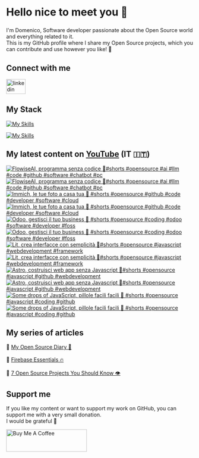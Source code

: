 <h1 align="left">Hello nice to meet you 👋 </h1>

###

<p align="left">I'm Domenico, Software developer passionate about the Open Source world and everything related to it.<br>This is my GitHub profile where I share my Open Source projects, which you can contribute and use however you like! 🚀</p>

###

## Connect with me
<div align="left">
    <a href="https://linktr.ee/domenicotenace" target="_blank"><img src="https://raw.githubusercontent.com/maurodesouza/profile-readme-generator/master/src/assets/icons/social/linktree/default.svg" width="52" height="40" alt="linkedin logo" /></a>
</div>




###

###

## My Stack
[![My Skills](https://skillicons.dev/icons?i=js,ts,vue,nuxt,cs,dotnet&theme=light)](https://skillicons.dev#gh-dark-mode-only)

[![My Skills](https://skillicons.dev/icons?i=js,ts,vue,nuxt,cs,dotnet&theme=dark)](https://skillicons.dev#gh-light-mode-only)

###

## My latest content on [YouTube](https://www.youtube.com/@domenicotenacedev) (IT 🇮🇹)

<!-- BEGIN YOUTUBE-CARDS -->
[![FlowiseAI, programma senza codice 👾#shorts #opensource #ai #llm #code #github #software #chatbot #pc](https://ytcards.demolab.com/?id=yCYppz_-jEY&title=FlowiseAI%2C+programma+senza+codice+%F0%9F%91%BE%23shorts+%23opensource+%23ai+%23llm+%23code+%23github+%23software+%23chatbot+%23pc&lang=en&timestamp=1754993100&background_color=%230d1117&title_color=%23ffffff&stats_color=%23dedede&max_title_lines=2&width=250&border_radius=5&duration=27 "FlowiseAI, programma senza codice 👾#shorts #opensource #ai #llm #code #github #software #chatbot #pc")](https://www.youtube.com/shorts/yCYppz_-jEY#gh-dark-mode-only)[![FlowiseAI, programma senza codice 👾#shorts #opensource #ai #llm #code #github #software #chatbot #pc](https://ytcards.demolab.com/?id=yCYppz_-jEY&title=FlowiseAI%2C+programma+senza+codice+%F0%9F%91%BE%23shorts+%23opensource+%23ai+%23llm+%23code+%23github+%23software+%23chatbot+%23pc&lang=en&timestamp=1754993100&background_color=%23ffffff&title_color=%2324292f&stats_color=%2357606a&max_title_lines=2&width=250&border_radius=5&duration=27 "FlowiseAI, programma senza codice 👾#shorts #opensource #ai #llm #code #github #software #chatbot #pc")](https://www.youtube.com/shorts/yCYppz_-jEY#gh-light-mode-only)
[![Immich, le tue foto a casa tua 📸 #shorts #opensource #github #code #developer #software #cloud](https://ytcards.demolab.com/?id=xzdKFWDWlkI&title=Immich%2C+le+tue+foto+a+casa+tua+%F0%9F%93%B8+%23shorts+%23opensource+%23github+%23code+%23developer+%23software+%23cloud&lang=en&timestamp=1754395156&background_color=%230d1117&title_color=%23ffffff&stats_color=%23dedede&max_title_lines=2&width=250&border_radius=5&duration=27 "Immich, le tue foto a casa tua 📸 #shorts #opensource #github #code #developer #software #cloud")](https://www.youtube.com/shorts/xzdKFWDWlkI#gh-dark-mode-only)[![Immich, le tue foto a casa tua 📸 #shorts #opensource #github #code #developer #software #cloud](https://ytcards.demolab.com/?id=xzdKFWDWlkI&title=Immich%2C+le+tue+foto+a+casa+tua+%F0%9F%93%B8+%23shorts+%23opensource+%23github+%23code+%23developer+%23software+%23cloud&lang=en&timestamp=1754395156&background_color=%23ffffff&title_color=%2324292f&stats_color=%2357606a&max_title_lines=2&width=250&border_radius=5&duration=27 "Immich, le tue foto a casa tua 📸 #shorts #opensource #github #code #developer #software #cloud")](https://www.youtube.com/shorts/xzdKFWDWlkI#gh-light-mode-only)
[![Odoo, gestisci il tuo business 🫨 #shorts #opensource #coding #odoo #software #developer #foss](https://ytcards.demolab.com/?id=H6kYGH7bwjo&title=Odoo%2C+gestisci+il+tuo+business+%F0%9F%AB%A8+%23shorts+%23opensource+%23coding+%23odoo+%23software+%23developer+%23foss&lang=en&timestamp=1753788967&background_color=%230d1117&title_color=%23ffffff&stats_color=%23dedede&max_title_lines=2&width=250&border_radius=5&duration=35 "Odoo, gestisci il tuo business 🫨 #shorts #opensource #coding #odoo #software #developer #foss")](https://www.youtube.com/shorts/H6kYGH7bwjo#gh-dark-mode-only)[![Odoo, gestisci il tuo business 🫨 #shorts #opensource #coding #odoo #software #developer #foss](https://ytcards.demolab.com/?id=H6kYGH7bwjo&title=Odoo%2C+gestisci+il+tuo+business+%F0%9F%AB%A8+%23shorts+%23opensource+%23coding+%23odoo+%23software+%23developer+%23foss&lang=en&timestamp=1753788967&background_color=%23ffffff&title_color=%2324292f&stats_color=%2357606a&max_title_lines=2&width=250&border_radius=5&duration=35 "Odoo, gestisci il tuo business 🫨 #shorts #opensource #coding #odoo #software #developer #foss")](https://www.youtube.com/shorts/H6kYGH7bwjo#gh-light-mode-only)
[![Lit, crea interfacce con semplicità 🌚#shorts #opensource #javascript #webdevelopment #framework](https://ytcards.demolab.com/?id=IIwCMI_sXQA&title=Lit%2C+crea+interfacce+con+semplicit%C3%A0+%F0%9F%8C%9A%23shorts+%23opensource+%23javascript+%23webdevelopment+%23framework&lang=en&timestamp=1753179257&background_color=%230d1117&title_color=%23ffffff&stats_color=%23dedede&max_title_lines=2&width=250&border_radius=5&duration=32 "Lit, crea interfacce con semplicità 🌚#shorts #opensource #javascript #webdevelopment #framework")](https://www.youtube.com/shorts/IIwCMI_sXQA#gh-dark-mode-only)[![Lit, crea interfacce con semplicità 🌚#shorts #opensource #javascript #webdevelopment #framework](https://ytcards.demolab.com/?id=IIwCMI_sXQA&title=Lit%2C+crea+interfacce+con+semplicit%C3%A0+%F0%9F%8C%9A%23shorts+%23opensource+%23javascript+%23webdevelopment+%23framework&lang=en&timestamp=1753179257&background_color=%23ffffff&title_color=%2324292f&stats_color=%2357606a&max_title_lines=2&width=250&border_radius=5&duration=32 "Lit, crea interfacce con semplicità 🌚#shorts #opensource #javascript #webdevelopment #framework")](https://www.youtube.com/shorts/IIwCMI_sXQA#gh-light-mode-only)
[![Astro, costruisci web app senza Javascript 🚀#shorts #opensource #javascript #github #webdevelopment](https://ytcards.demolab.com/?id=Ltt9uen2REw&title=Astro%2C+costruisci+web+app+senza+Javascript+%F0%9F%9A%80%23shorts+%23opensource+%23javascript+%23github+%23webdevelopment&lang=en&timestamp=1752579465&background_color=%230d1117&title_color=%23ffffff&stats_color=%23dedede&max_title_lines=2&width=250&border_radius=5&duration=35 "Astro, costruisci web app senza Javascript 🚀#shorts #opensource #javascript #github #webdevelopment")](https://www.youtube.com/shorts/Ltt9uen2REw#gh-dark-mode-only)[![Astro, costruisci web app senza Javascript 🚀#shorts #opensource #javascript #github #webdevelopment](https://ytcards.demolab.com/?id=Ltt9uen2REw&title=Astro%2C+costruisci+web+app+senza+Javascript+%F0%9F%9A%80%23shorts+%23opensource+%23javascript+%23github+%23webdevelopment&lang=en&timestamp=1752579465&background_color=%23ffffff&title_color=%2324292f&stats_color=%2357606a&max_title_lines=2&width=250&border_radius=5&duration=35 "Astro, costruisci web app senza Javascript 🚀#shorts #opensource #javascript #github #webdevelopment")](https://www.youtube.com/shorts/Ltt9uen2REw#gh-light-mode-only)
[![Some drops of JavaScript, pillole facili facili 💊 #shorts #opensource #javascript #coding #github](https://ytcards.demolab.com/?id=lPxzFE5e2tY&title=Some+drops+of+JavaScript%2C+pillole+facili+facili+%F0%9F%92%8A+%23shorts+%23opensource+%23javascript+%23coding+%23github&lang=en&timestamp=1751979660&background_color=%230d1117&title_color=%23ffffff&stats_color=%23dedede&max_title_lines=2&width=250&border_radius=5&duration=30 "Some drops of JavaScript, pillole facili facili 💊 #shorts #opensource #javascript #coding #github")](https://www.youtube.com/shorts/lPxzFE5e2tY#gh-dark-mode-only)[![Some drops of JavaScript, pillole facili facili 💊 #shorts #opensource #javascript #coding #github](https://ytcards.demolab.com/?id=lPxzFE5e2tY&title=Some+drops+of+JavaScript%2C+pillole+facili+facili+%F0%9F%92%8A+%23shorts+%23opensource+%23javascript+%23coding+%23github&lang=en&timestamp=1751979660&background_color=%23ffffff&title_color=%2324292f&stats_color=%2357606a&max_title_lines=2&width=250&border_radius=5&duration=30 "Some drops of JavaScript, pillole facili facili 💊 #shorts #opensource #javascript #coding #github")](https://www.youtube.com/shorts/lPxzFE5e2tY#gh-light-mode-only)
<!-- END YOUTUBE-CARDS -->



###



## My series of articles
<div>
  🔸 <a href="https://dev.to/dvalin99/series/29049" target="_blank">My Open Source Diary 📕</a> 
  <br/>
  <br/>
  🔸 <a href="https://dev.to/dvalin99/series/32553" target="_blank">Firebase Essentials 🔥</a> 
  <br/>
  <br/>
  🔸 <a href="https://dev.to/dvalin99/series/27756" target="_blank">7 Open Source Projects You Should Know 👁</a>
  
</div>

## Support me

If you like my content or want to support my work on GitHub, you can support me with a very small donation. 
<br/>
I would be grateful 🥹

<a href="https://www.buymeacoffee.com/domenicotenace" target="_blank"><img src="https://cdn.buymeacoffee.com/buttons/v2/default-yellow.png" alt="Buy Me A Coffee" style="height: 60px !important;width: 217px !important;" ></a>



